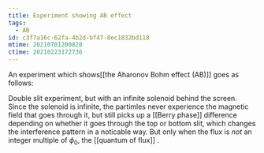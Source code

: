 ```yaml
---
title: Experiment showing AB effect
tags:
  - AB
id: c3f7a16c-62fa-4b2d-bf47-8ec1832bd118
mtime: 20210701200828
ctime: 20210223172736
---
```


An experiment which shows[[the Aharonov Bohm effect (AB)]]  goes as follows:

Double slit experiment, but with an infinite solenoid behind the screen. Since the solenoid is infinite, the partimles never experience the magnetic field that goes through it, but still picks up a [[Berry phase]] difference depending on whether it goes through the top or bottom slit, which changes the interference pattern in a noticable way.
But only when the flux is _not_ an integer multiple of $\phi_0$, the [[quantum of flux]] .
